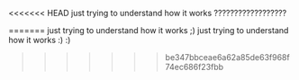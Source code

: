
<<<<<<< HEAD
just trying to understand how it works ??????????????????


=======
just trying to understand how it works ;)
just trying to understand how it works :) :)

>>>>>>> be347bbceae6a62a85de63f968f74ec686f23fbb
